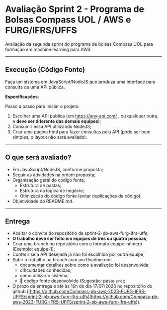 # Avaliação Sprint 2 - Programa de Bolsas Compass UOL / AWS e FURG/IFRS/UFFS

Avaliação da segunda sprint do programa de bolsas Compass UOL para formação em machine learning para AWS.

***

## Execução (Código Fonte)

Faça um sistema em JavaScript/NodeJS que produza uma interface para consulta de uma API pública.

**Especificações**:

Passo a passo para iniciar o projeto:

1. Escolher uma API pública (em https://any-api.com/ , ou qualquer outra, e **deve ser diferente das demais equipes**);
2. Consumir essa API utilizando NodeJS;
3. Criar uma página html para fazer consultas pela API (pode ser bem simples, o layout não será avaliado).

***

## O que será avaliado?

- Em JavaScript/NodeJS, conforme proposta;
- Seguir as atividades na ordem proposta;
- Organização geral do código fonte;
  - Estrutura de pastas;
  - Estrutura da logica de negócio;
  - Otimização do código fonte (evitar duplicações de código);
- Objetividade do README.md.

***


## Entrega

- Aceitar o convite do repositório da sprint-2-pb-aws-furg-ifrs-uffs;
- **O trabalho deve ser feito em equipes de três ou quatro pessoas**;
- Criar uma branch no repositório com o formato equipe-número (Exemplo: equipe-1);
- Conferir se a API desejada já não foi escolhida por outra equipe;
- Subir o trabalho na branch com um Readme.md;
  - documentar detalhes sobre como a avaliação foi desenvolvida;
  - dificuldades conhecidas;
  - como utilizar o sistema;
  - 🔨 código fonte desenvolvido (Sugestão: pasta `src`);
- O prazo de entrega é até às 16h do dia 17/07/2023 no repositório do github ([https://github.com/Compass-pb-aws-2023-FURG-IFRS-UFFS/sprint-2-pb-aws-furg-ifrs-uffs](https://github.com/Compass-pb-aws-2023-FURG-IFRS-UFFS/sprint-2-pb-aws-furg-ifrs-uffs)).
